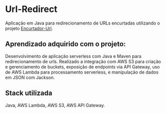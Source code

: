 # Url-Redirect

Aplicação em Java para redirecionamento de URLs encurtadas utilizando o projeto [Encurtador-Url](https://github.com/JooJHenrique/Encurtador-Url).

## Aprendizado adquirido com o projeto:

Desenvolvimento de aplicação serverless com Java e Maven para redirecionamento de urls. Realizado a
integração com AWS S3 para criação e gerenciamento de buckets, exposição de endpoints via API Gateway, uso de
AWS Lambda para processamento serverless, e manipulação de dados em JSON com Jackson.

## Stack utilizada

Java, AWS Lambda, AWS S3, AWS API Gateway.
